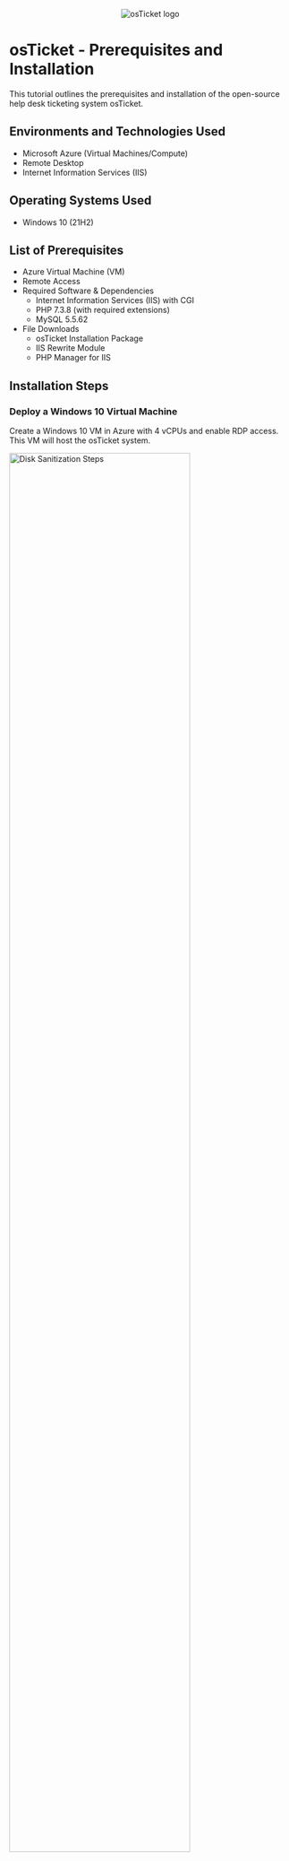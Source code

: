 <p align="center">
<img src="https://i.imgur.com/Clzj7Xs.png" alt="osTicket logo"/>
</p>

<h1>osTicket - Prerequisites and Installation</h1>
This tutorial outlines the prerequisites and installation of the open-source help desk ticketing system osTicket.<br />


<h2>Environments and Technologies Used</h2>

- Microsoft Azure (Virtual Machines/Compute)
- Remote Desktop
- Internet Information Services (IIS)

<h2>Operating Systems Used </h2>

- Windows 10</b> (21H2)

<h2>List of Prerequisites</h2>

- Azure Virtual Machine (VM)
- Remote Access
- Required Software & Dependencies
  - Internet Information Services (IIS) with CGI
  - PHP 7.3.8 (with required extensions)
  - MySQL 5.5.62
- File Downloads
  - osTicket Installation Package
  - IIS Rewrite Module
  - PHP Manager for IIS

<h2>Installation Steps</h2>
<h3>Deploy a Windows 10 Virtual Machine</h3>

<p>
Create a Windows 10 VM in Azure with 4 vCPUs and enable RDP access. This VM will host the osTicket system.
</p>
<p>
<img src="https://i.imgur.com/lcXtcZK.png" height="80%" width="80%" alt="Disk Sanitization Steps"/>
</p>
<br />

<h3>Install IIS, PHP, MySQL</h3>

<p>
- Enable IIS (Internet Information Services) with CGI
- Install PHP 7.3.8 and enable required extensions (php_imap.dll, php_intl.dll, php_opcache.dll)
- Install MySQL 5.5.62, creating a database for osTicket
</p>
<p>
<img src="https://i.imgur.com/deVHeR4.png" height="80%" width="80%" alt="Disk Sanitization Steps"/>
</p>
<br />

<h3>Download and Configure osTicket</h3>

<p>
- Extract osTicket installation files and move them 
- Rename the upload folder to osTicket.
- Register PHP in IIS and restart the web server.
</p>
<p>
<img src="https://i.imgur.com/DJmEXEB.png" height="80%" width="80%" alt="Disk Sanitization Steps"/>
</p>
<br />

<h3>Set Up osTicket in the Browser and Final Configuration</h3>

<p>
- Open osTicket setup page in a web browser.
- Configure database settings (MySQL root credentials).
- Complete initial helpdesk configuration (name, default email, admin login).
- Rename ost-sampleconfig.php to ost-config.php and adjust file permissions.
- Delete the setup directory for security.
- Set ost-config.php to read-only to prevent unauthorized changes.
</p>
<p>
<img src="https://i.imgur.com/DJmEXEB.png" height="80%" width="80%" alt="Disk Sanitization Steps"/>
</p>

